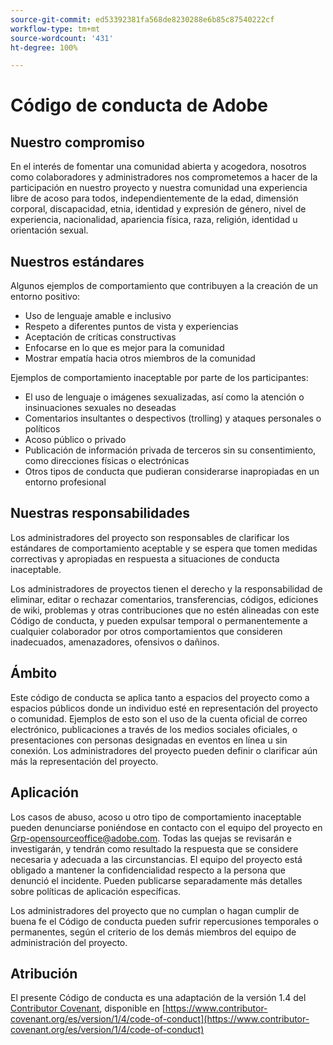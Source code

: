 ```yaml
---
source-git-commit: ed53392381fa568de8230288e6b85c87540222cf
workflow-type: tm+mt
source-wordcount: '431'
ht-degree: 100%

---
```

# Código de conducta de Adobe

## Nuestro compromiso

En el interés de fomentar una comunidad abierta y acogedora, nosotros como colaboradores y administradores nos comprometemos a hacer de la participación en nuestro proyecto y nuestra comunidad una experiencia libre de acoso para todos, independientemente de la edad, dimensión corporal, discapacidad, etnia, identidad y expresión de género, nivel de experiencia, nacionalidad, apariencia física, raza, religión, identidad u orientación sexual.

## Nuestros estándares

Algunos ejemplos de comportamiento que contribuyen a la creación de un entorno positivo:

* Uso de lenguaje amable e inclusivo
* Respeto a diferentes puntos de vista y experiencias
* Aceptación de críticas constructivas
* Enfocarse en lo que es mejor para la comunidad
* Mostrar empatía hacia otros miembros de la comunidad

Ejemplos de comportamiento inaceptable por parte de los participantes:

* El uso de lenguaje o imágenes sexualizadas, así como la atención o insinuaciones sexuales no deseadas
* Comentarios insultantes o despectivos (trolling) y ataques personales o políticos
* Acoso público o privado
* Publicación de información privada de terceros sin su consentimiento, como direcciones físicas o electrónicas
* Otros tipos de conducta que pudieran considerarse inapropiadas en un entorno profesional

## Nuestras responsabilidades

Los administradores del proyecto son responsables de clarificar los estándares de comportamiento aceptable y se espera que tomen medidas correctivas y apropiadas en respuesta a situaciones de conducta inaceptable.

Los administradores de proyectos tienen el derecho y la responsabilidad de eliminar, editar o rechazar comentarios, transferencias, códigos, ediciones de wiki, problemas y otras contribuciones que no estén alineadas con este Código de conducta, y pueden expulsar temporal o permanentemente a cualquier colaborador por otros comportamientos que consideren inadecuados, amenazadores, ofensivos o dañinos.

## Ámbito

Este código de conducta se aplica tanto a espacios del proyecto como a espacios públicos donde un individuo esté en representación del proyecto o comunidad. Ejemplos de esto son el uso de la cuenta oficial de correo electrónico, publicaciones a través de los medios sociales oficiales, o presentaciones con personas designadas en eventos en línea u sin conexión. Los administradores del proyecto pueden definir o clarificar aún más la representación del proyecto.

## Aplicación

Los casos de abuso, acoso u otro tipo de comportamiento inaceptable pueden denunciarse poniéndose en contacto con el equipo del proyecto en Grp-opensourceoffice@adobe.com. Todas las quejas se revisarán e investigarán, y tendrán como resultado la respuesta que se considere necesaria y adecuada a las circunstancias. El equipo del proyecto
está obligado a mantener la confidencialidad respecto a la persona que denunció el incidente.
Pueden publicarse separadamente más detalles sobre políticas de aplicación específicas.

Los administradores del proyecto que no cumplan o hagan cumplir de buena fe el Código de conducta pueden sufrir repercusiones temporales o permanentes, según el criterio de los demás miembros del equipo de administración del proyecto.

## Atribución

El presente Código de conducta es una adaptación de la versión 1.4 del [Contributor Covenant](https://contributor-covenant.org), disponible en [https://www.contributor-covenant.org/es/version/1/4/code-of-conduct](https://www.contributor-covenant.org/es/version/1/4/code-of-conduct)
